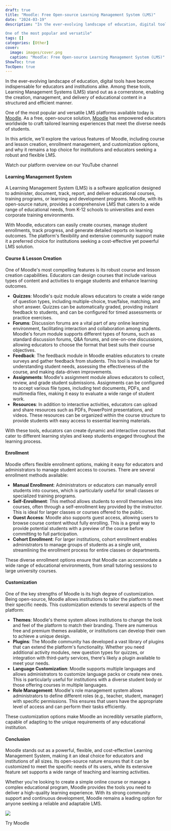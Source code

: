 ```yaml
---
draft: true
title: "Moodle: Free Open-source Learning Management System (LMS)"
date: "2024-03-19"
description: "In the ever-evolving landscape of education, digital tools have become indispensable for educators and institutions alike. Among these tools, Learning Management Systems (LMS) stand out as a cornerstone, enabling the creation, management, and delivery of educational content in a structured and efficient manner.

One of the most popular and versatile"
tags: []
categories: [Other]
cover:
  image: images/cover.png
  caption: "Moodle: Free Open-source Learning Management System (LMS)"
ShowToc: true
TocOpen: true
---
```



In the ever\-evolving landscape of education, digital tools have become indispensable for educators and institutions alike. Among these tools, Learning Management Systems (LMS) stand out as a cornerstone, enabling the creation, management, and delivery of educational content in a structured and efficient manner. 

One of the most popular and versatile LMS platforms available today is [Moodle](https://octabyte.io/open-source/moodle?ref=blog.octabyte.io). As a free, open\-source solution, [Moodle](https://octabyte.io/open-source/moodle?ref=blog.octabyte.io) has empowered educators worldwide to craft tailored learning experiences that meet the diverse needs of students. 

In this article, we'll explore the various features of Moodle, including course and lesson creation, enrollment management, and customization options, and why it remains a top choice for institutions and educators seeking a robust and flexible LMS.



Watch our platform overview on our YouTube channel



#### Learning Management System

A Learning Management System (LMS) is a software application designed to administer, document, track, report, and deliver educational courses, training programs, or learning and development programs. Moodle, with its open\-source nature, provides a comprehensive LMS that caters to a wide range of educational needs, from K\-12 schools to universities and even corporate training environments. 

With Moodle, educators can easily create courses, manage student enrollments, track progress, and generate detailed reports on learning outcomes. The platform's flexibility and extensive community support make it a preferred choice for institutions seeking a cost\-effective yet powerful LMS solution.

#### Course \& Lesson Creation

One of Moodle's most compelling features is its robust course and lesson creation capabilities. Educators can design courses that include various types of content and activities to engage students and enhance learning outcomes.

* **Quizzes**: Moodle's quiz module allows educators to create a wide range of question types, including multiple\-choice, true/false, matching, and short answer. Quizzes can be automatically graded, providing instant feedback to students, and can be configured for timed assessments or practice exercises.
* **Forums**: Discussion forums are a vital part of any online learning environment, facilitating interaction and collaboration among students. Moodle's forum module supports different types of forums, such as standard discussion forums, Q\&A forums, and one\-on\-one discussions, allowing educators to choose the format that best suits their course objectives.
* **Feedback**: The feedback module in Moodle enables educators to create surveys and gather feedback from students. This tool is invaluable for understanding student needs, assessing the effectiveness of the course, and making data\-driven improvements.
* **Assignments**: Moodle's assignment module allows educators to collect, review, and grade student submissions. Assignments can be configured to accept various file types, including text documents, PDFs, and multimedia files, making it easy to evaluate a wide range of student work.
* **Resources**: In addition to interactive activities, educators can upload and share resources such as PDFs, PowerPoint presentations, and videos. These resources can be organized within the course structure to provide students with easy access to essential learning materials.

With these tools, educators can create dynamic and interactive courses that cater to different learning styles and keep students engaged throughout the learning process.

#### Enrollment

Moodle offers flexible enrollment options, making it easy for educators and administrators to manage student access to courses. There are several enrollment methods available:

* **Manual Enrollment**: Administrators or educators can manually enroll students into courses, which is particularly useful for small classes or specialized training programs.
* **Self\-Enrollment**: This method allows students to enroll themselves into courses, often through a self\-enrollment key provided by the instructor. This is ideal for larger classes or courses offered to the public.
* **Guest Access**: Moodle also supports guest access, allowing users to browse course content without fully enrolling. This is a great way to provide potential students with a preview of the course before committing to full participation.
* **Cohort Enrollment**: For larger institutions, cohort enrollment enables administrators to manage groups of students as a single unit, streamlining the enrollment process for entire classes or departments.

These diverse enrollment options ensure that Moodle can accommodate a wide range of educational environments, from small tutoring sessions to large university courses.

#### Customization

One of the key strengths of Moodle is its high degree of customization. Being open\-source, Moodle allows institutions to tailor the platform to meet their specific needs. This customization extends to several aspects of the platform:

* **Themes**: Moodle's theme system allows institutions to change the look and feel of the platform to match their branding. There are numerous free and premium themes available, or institutions can develop their own to achieve a unique design.
* **Plugins**: The Moodle community has developed a vast library of plugins that can extend the platform's functionality. Whether you need additional activity modules, new question types for quizzes, or integration with third\-party services, there's likely a plugin available to meet your needs.
* **Language Customization**: Moodle supports multiple languages and allows administrators to customize language packs or create new ones. This is particularly useful for institutions with a diverse student body or those offering courses in multiple languages.
* **Role Management**: Moodle's role management system allows administrators to define different roles (e.g., teacher, student, manager) with specific permissions. This ensures that users have the appropriate level of access and can perform their tasks efficiently.

These customization options make Moodle an incredibly versatile platform, capable of adapting to the unique requirements of any educational institution.

#### Conclusion

Moodle stands out as a powerful, flexible, and cost\-effective Learning Management System, making it an ideal choice for educators and institutions of all sizes. Its open\-source nature ensures that it can be customized to meet the specific needs of its users, while its extensive feature set supports a wide range of teaching and learning activities. 

Whether you're looking to create a simple online course or manage a complex educational program, Moodle provides the tools you need to deliver a high\-quality learning experience. With its strong community support and continuous development, Moodle remains a leading option for anyone seeking a reliable and adaptable LMS.

[![](https://blog.octabyte.io/content/images/2024/08/Frame-10--13-.png)](https://octabyte.io/open-source/moodle?ref=blog.octabyte.io)

Try Moodle



